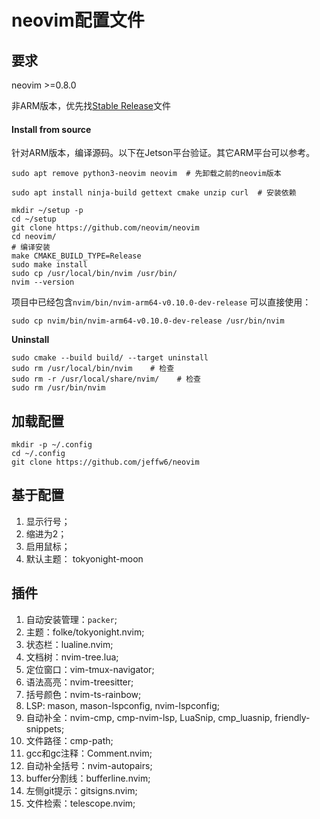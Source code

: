# neovim配置文件


## 要求
neovim >=0.8.0

非ARM版本，优先找[Stable Release](https://github.com/neovim/neovim/releases/tag/stable)文件

#### Install from source

针对ARM版本，编译源码。以下在Jetson平台验证。其它ARM平台可以参考。

```Shell
sudo apt remove python3-neovim neovim  # 先卸载之前的neovim版本

sudo apt install ninja-build gettext cmake unzip curl  # 安装依赖

mkdir ~/setup -p
cd ~/setup
git clone https://github.com/neovim/neovim
cd neovim/
# 编译安装
make CMAKE_BUILD_TYPE=Release
sudo make install
sudo cp /usr/local/bin/nvim /usr/bin/
nvim --version
```

项目中已经包含`nvim/bin/nvim-arm64-v0.10.0-dev-release`
可以直接使用：
```Shell
sudo cp nvim/bin/nvim-arm64-v0.10.0-dev-release /usr/bin/nvim
```


**Uninstall**

```Shell
sudo cmake --build build/ --target uninstall
sudo rm /usr/local/bin/nvim    # 检查
sudo rm -r /usr/local/share/nvim/    # 检查
sudo rm /usr/bin/nvim
```

## 加载配置
```Shell
mkdir -p ~/.config
cd ~/.config
git clone https://github.com/jeffw6/neovim
```

## 基于配置

1. 显示行号；
2. 缩进为2；
3. 启用鼠标；
4. 默认主题： tokyonight-moon


## 插件

1. 自动安装管理：`packer`;
2. 主题：folke/tokyonight.nvim;
3. 状态栏：lualine.nvim;
4. 文档树：nvim-tree.lua;
5. 定位窗口：vim-tmux-navigator;
6. 语法高亮：nvim-treesitter;
7. 括号颜色：nvim-ts-rainbow;
8. LSP: mason, mason-lspconfig, nvim-lspconfig;
9. 自动补全：nvim-cmp, cmp-nvim-lsp, LuaSnip, cmp_luasnip, friendly-snippets;
10. 文件路径：cmp-path;
11. gcc和gc注释：Comment.nvim;
12. 自动补全括号：nvim-autopairs;
13. buffer分割线：bufferline.nvim;
14. 左侧git提示：gitsigns.nvim;
15. 文件检索：telescope.nvim;
